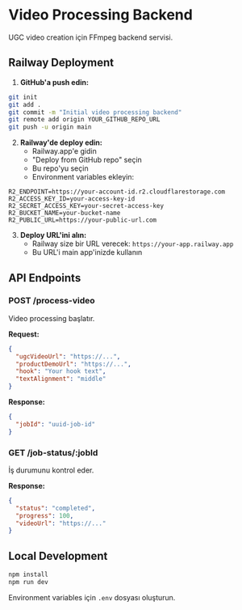 # Video Processing Backend

UGC video creation için FFmpeg backend servisi.

## Railway Deployment

1. **GitHub'a push edin:**
```bash
git init
git add .
git commit -m "Initial video processing backend"
git remote add origin YOUR_GITHUB_REPO_URL
git push -u origin main
```

2. **Railway'de deploy edin:**
   - Railway.app'e gidin
   - "Deploy from GitHub repo" seçin
   - Bu repo'yu seçin
   - Environment variables ekleyin:

```
R2_ENDPOINT=https://your-account-id.r2.cloudflarestorage.com
R2_ACCESS_KEY_ID=your-access-key-id
R2_SECRET_ACCESS_KEY=your-secret-access-key
R2_BUCKET_NAME=your-bucket-name
R2_PUBLIC_URL=https://your-public-url.com
```

3. **Deploy URL'ini alın:**
   - Railway size bir URL verecek: `https://your-app.railway.app`
   - Bu URL'i main app'inizde kullanın

## API Endpoints

### POST /process-video
Video processing başlatır.

**Request:**
```json
{
  "ugcVideoUrl": "https://...",
  "productDemoUrl": "https://...",
  "hook": "Your hook text",
  "textAlignment": "middle"
}
```

**Response:**
```json
{
  "jobId": "uuid-job-id"
}
```

### GET /job-status/:jobId
İş durumunu kontrol eder.

**Response:**
```json
{
  "status": "completed",
  "progress": 100,
  "videoUrl": "https://..."
}
```

## Local Development

```bash
npm install
npm run dev
```

Environment variables için `.env` dosyası oluşturun. 